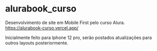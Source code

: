 # alurabook_curso
Desenvolvimento de site em Mobile First pelo curso Alura.
<br>
https://alurabook-curso.vercel.app/
<br>

Inicialmente feito para Iphone 12 pro, serão postados atualizações para outros layouts posteriormente.
